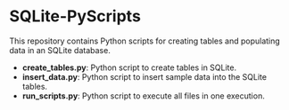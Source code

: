 # SQLite-PyScripts
This repository contains Python scripts for creating tables and populating data in an SQLite database.

- **create_tables.py**: Python script to create tables in SQLite.
- **insert_data.py**: Python script to insert sample data into the SQLite tables.
- **run_scripts.py**:  Python script to execute all files in one execution.

